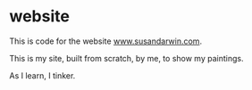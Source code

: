 # website

This is code for the website www.susandarwin.com. 

This is my site, built from scratch, by me, to show my paintings.

As I learn, I tinker.
